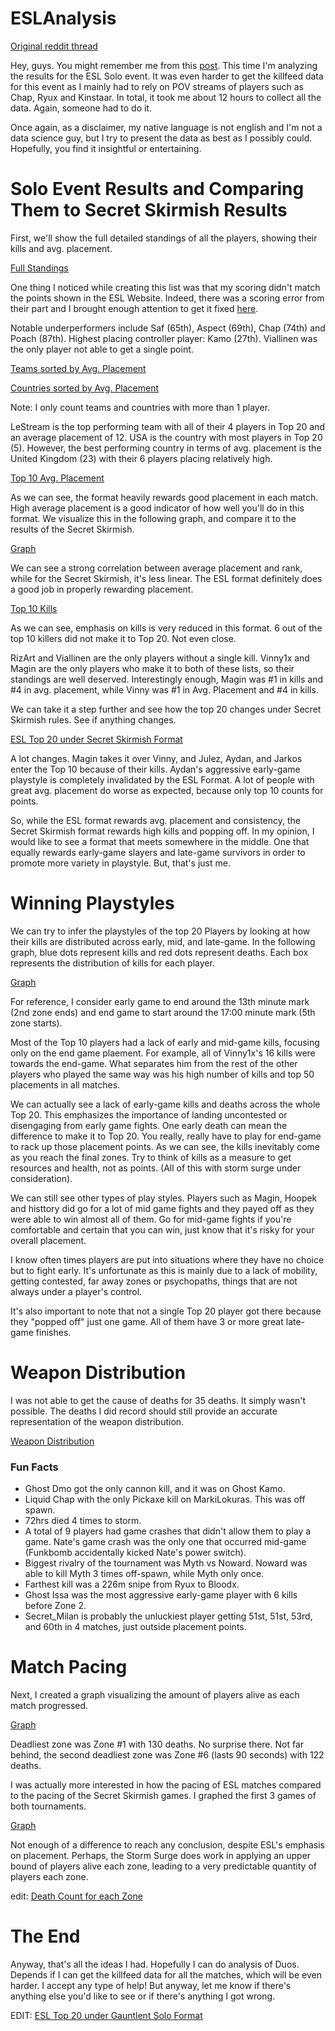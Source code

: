 # ESLAnalysis

[Original reddit thread](https://www.reddit.com/r/FortniteCompetitive/comments/ayh26a/data_analysis_of_the_esl_katowice_solo_event/)

Hey, guys. You might remember me from this [post](https://www.reddit.com/r/FortniteCompetitive/comments/asa8vy/data_analysis_of_the_secret_skirmish_full/). This time I'm analyzing the results for the ESL Solo event. It was even harder to get the killfeed data for this event as I mainly had to rely on POV streams of players such as Chap, Ryux and Kinstaar. In total, it took me about 12 hours to collect all the data. Again, someone had to do it.

Once again, as a disclaimer, my native language is not english and I'm not a data science guy, but I try to present the data as best as I possibly could. Hopefully, you find it insightful or entertaining.

# Solo Event Results and Comparing Them to Secret Skirmish Results

First, we'll show the full detailed standings of all the players, showing their kills and avg. placement.

[Full Standings](https://imgur.com/a/Tueszkl)

One thing I noticed while creating this list was that my scoring didn't match the points shown in the ESL Website. Indeed, there was a scoring error from their part and I brought enough attention to get it fixed [here](https://www.reddit.com/r/FortniteCompetitive/comments/ax10jq/there_was_a_scoring_error_in_katowice_solo_event/).

Notable underperformers include Saf (65th), Aspect (69th), Chap (74th) and Poach (87th). Highest placing controller player: Kamo (27th). Viallinen was the only player not able to get a single point. 

[Teams sorted by Avg. Placement](https://imgur.com/GaODOT3)

[Countries sorted by Avg. Placement](https://imgur.com/mTn2sZe)

Note: I only count teams and countries with more than 1 player.

LeStream is the top performing team with all of their 4 players in Top 20 and an average placement of 12. USA is the country with most players in Top 20 (5). However, the best performing country in terms of avg. placement is the United Kingdom (23) with their 6 players placing relatively high. 

[Top 10 Avg. Placement](https://imgur.com/o0UEnCa)

As we can see, the format heavily rewards good placement in each match. High average placement is a good indicator of how well you'll do in this format. We visualize this in the following graph, and compare it to the results of the Secret Skirmish.

[Graph](https://imgur.com/mj8ZmBy)

We can see a strong correlation between average placement and rank, while for the Secret Skirmish, it's less linear. The ESL format definitely does a good job in properly rewarding placement. 

[Top 10 Kills](https://imgur.com/a/eRJeNug)

As we can see, emphasis on kills is very reduced in this format. 6 out of the top 10 killers did not make it to Top 20. Not even close. 

RizArt and Viallinen are the only players without a single kill. Vinny1x and Magin are the only players who make it to both of these lists, so their standings are well deserved. Interestingly enough, Magin was #1 in kills and #4 in avg. placement, while Vinny was #1 in Avg. Placement and #4 in kills.

We can take it a step further and see how the top 20 changes under Secret Skirmish rules. See if anything changes.

[ESL Top 20 under Secret Skirmish Format](https://imgur.com/TrbuXJI)

A lot changes. Magin takes it over Vinny, and Julez, Aydan, and Jarkos enter the Top 10 because of their kills. Aydan's aggressive early-game playstyle is completely invalidated by the ESL Format. A lot of people with great avg. placement do worse as expected, because only top 10 counts for points.

So, while the ESL format rewards avg. placement and consistency, the Secret Skirmish format rewards high kills and popping off. In my opinion, I would like to see a format that meets somewhere in the middle. One that equally rewards early-game slayers and late-game survivors in order to promote more variety in playstyle. But, that's just me.

# Winning Playstyles

We can try to infer the playstyles of the top 20 Players by looking at how their kills are distributed across early, mid, and late-game. In the following graph, blue dots represent kills and red dots represent deaths. Each box represents the distribution of kills for each player.

[Graph](https://imgur.com/CXxFkLt)

For reference, I consider early game to end around the 13th minute mark (2nd zone ends) and end game to start around the 17:00 minute mark (5th zone starts). 

Most of the Top 10 players had a lack of early and mid-game kills, focusing only on the end game plaement. For example, all of Vinny1x's 16 kills were towards the end-game. What separates him from the rest of the other players who played the same way was his high number of kills and top 50 placements in all matches.

We can actually see a lack of early-game kills and deaths across the whole Top 20. This emphasizes the importance of landing uncontested or disengaging from early game fights. One early death can mean the difference to make it to Top 20. You really, really have to play for end-game to rack up those placement points.  As we can see, the kills inevitably come as you reach the final zones. Try to think of kills as a measure to get resources and health, not as points. (All of this with storm surge under consideration).

We can still see other types of play styles. Players such as Magin, Hoopek and histtory did go for a lot of mid game fights and they payed off as they were able to win almost all of them. Go for mid-game fights if you're comfortable and certain that you can win, just know that it's risky for your overall placement. 

I know often times players are put into situations where they have no choice but to fight early. It's unfortunate as this is mainly due to a lack of mobility, getting contested, far away zones or psychopaths, things that are not always under a player's control.

It's also important to note that not a single Top 20 player got there because they "popped off" just one game. All of them have 3 or more great late-game finishes.

# Weapon Distribution

I was not able to get the cause of deaths for 35 deaths. It simply wasn't possible. The deaths I did record should still provide an accurate representation of the weapon distribution. 

[Weapon Distribution](https://imgur.com/iGAgkY1)

### Fun Facts

- Ghost Dmo got the only cannon kill, and it was on Ghost Kamo.
- Liquid Chap with the only Pickaxe kill on MarkiLokuras. This was off spawn.
- 72hrs died 4 times to storm.
- A total of 9 players had game crashes that didn't allow them to play a game. Nate's game crash was the only one that occurred mid-game (Funkbomb accidentally kicked Nate's power switch).
- Biggest rivalry of the tournament was Myth vs Noward. Noward was able to kill Myth 3 times off-spawn, while Myth only once.
- Farthest kill was a 226m snipe from Ryux to Bloodx.
- Ghost Issa was the most aggressive early-game player with 6 kills before Zone 2.
-  Secret_Milan is probably the unluckiest player getting 51st, 51st, 53rd, and 60th in 4 matches, just outside placement points.

# Match Pacing

Next, I created a graph visualizing the amount of players alive as each match progressed.

[Graph](https://imgur.com/oLXVzj1)

Deadliest zone was Zone #1 with 130 deaths. No surprise there. Not far behind, the second deadliest zone was Zone #6 (lasts 90 seconds) with 122 deaths.

I was actually more interested in how the pacing of ESL matches compared to the pacing of the Secret Skirmish games. I graphed the first 3 games of both tournaments.

[Graph](https://imgur.com/ze85i8T) 

Not enough of a difference to reach any conclusion, despite ESL's emphasis on placement. Perhaps, the Storm Surge does work in applying an upper bound of players alive each zone, leading to a very predictable quantity of players each zone.

edit: [Death Count for each Zone](https://imgur.com/vA8OrRS)

# The End

Anyway, that's all the ideas I had. Hopefully I can do analysis of Duos. Depends if I can get the killfeed data for all the matches, which will be even harder. I accept any type of help! But anyway, let me know if there's anything else you'd like to see or if there's anything I got wrong.

EDIT: [ESL Top 20 under Gauntlent Solo Format](https://imgur.com/PlPq8V6)
